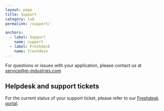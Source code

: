 ```yaml
---
layout: page
title: Support
category: sub
permalink: /support/

anchors:
  - label: Support
    name: support
  - label: Freshdesk
    name: freshdesk
---
```



<a name="support"></a>
For questions or issues with your application,
please contact us at [service@m-industries.com](mailto:service@m-industries.com)

<a name="freshdesk"></a>
## Helpdesk and support tickets

For the current status of your support ticket, please refer to our
[Freshdesk portal](https://fabric.freshdesk.com).
